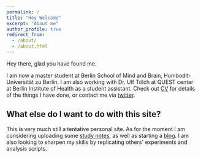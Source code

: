 ```yaml
---
permalink: /
title: "Hey Welcome"
excerpt: "About me"
author_profile: true
redirect_from: 
  - /about/
  - /about.html
---
```


Hey there, glad you have found me.

I am now a master student at Berlin School of Mind and Brain, Humbodlt-Universität zu Berlin. I am also working with Dr. Ulf Tölch at QUEST center at Berlin Institute of Health as a student assistant. Check out [CV](https://zhiqikang.github.io/cv/) for details of the things I have done, or contact me via [twitter](https://twitter.com/zhiqikang).

What else do I want to do with this site?
-----

This is very much still a tentative personal site. As for the moment I am considering uploading some [study notes](https://zhiqikang.github.io/notes/), as well as starting a [blog](https://zhiqikang.github.io/year-archive/). I am also looking to sharpen my skills by replicating others' experiments and analysis scripts. 